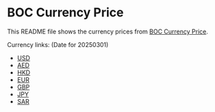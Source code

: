 # BOC Currency Price

This README file shows the currency prices from [BOC Currency Price](https://www.boc.cn/sourcedb/whpj/).

Currency links: (Date for 20250301)

- [USD](https://bocurrencyprice.techina.science/BOC_CURRENCY_PRICE/USD/20250301.json)
- [AED](https://bocurrencyprice.techina.science/BOC_CURRENCY_PRICE/AED/20250301.json)
- [HKD](https://bocurrencyprice.techina.science/BOC_CURRENCY_PRICE/HKD/20250301.json)
- [EUR](https://bocurrencyprice.techina.science/BOC_CURRENCY_PRICE/EUR/20250301.json)
- [GBP](https://bocurrencyprice.techina.science/BOC_CURRENCY_PRICE/GBP/20250301.json)
- [JPY](https://bocurrencyprice.techina.science/BOC_CURRENCY_PRICE/JPY/20250301.json)
- [SAR](https://bocurrencyprice.techina.science/BOC_CURRENCY_PRICE/SAR/20250301.json)
